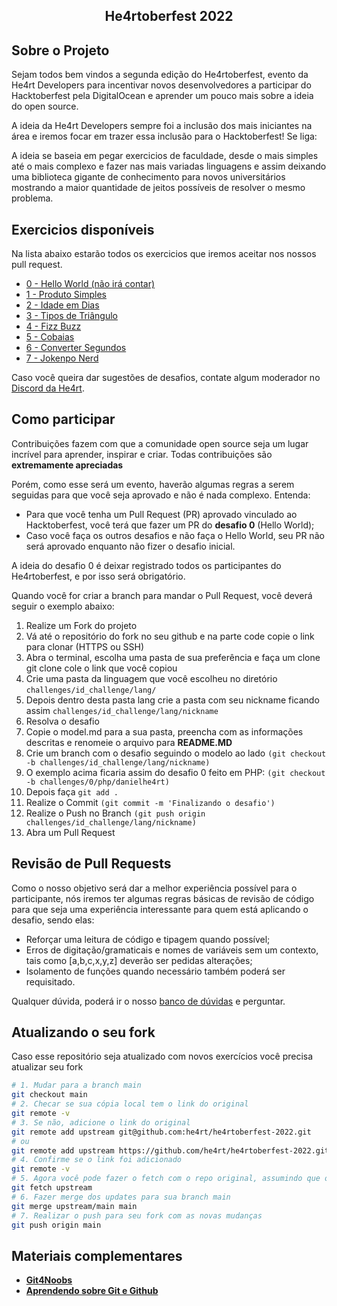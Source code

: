 <!-- Title -->

<p align="center">
  <h2 align="center">He4rtoberfest 2022</h2>
</p>

<!-- ABOUT THE PROJECT -->

## Sobre o Projeto

Sejam todos bem vindos a segunda edição do He4rtoberfest, evento da He4rt Developers para incentivar novos desenvolvedores a participar do Hacktoberfest pela DigitalOcean e aprender um pouco mais sobre a ideia do open source.

A ideia da He4rt Developers sempre foi a inclusão dos mais iniciantes na área e iremos focar em trazer essa inclusão para o Hacktoberfest! Se liga:

A ideia se baseia em pegar exercicios de faculdade, desde o mais simples até o mais complexo e fazer nas mais variadas linguagens e assim deixando uma biblioteca gigante de conhecimento para novos universitários mostrando a maior quantidade de jeitos possíveis de resolver o mesmo problema.

## 

<!-- ROADMAP OF PROJECT -->

## Exercicios disponíveis

Na lista abaixo estarão todos os exercicios que iremos aceitar nos nossos pull request. 

- [0 - Hello World (não irá contar)](./challenges/0-hello-world/readme.md)
- [1 - Produto Simples](./challenges/1-produto-simples/readme.md)
- [2 - Idade em Dias](./challenges/2-idade-em-dias/readme.md)
- [3 - Tipos de Triângulo](./challenges/3-tipos-de-triangulo/readme.md)
- [4 - Fizz Buzz](./challenges/4-fizz-buzz/readme.md)
- [5 - Cobaias](./challenges/5-cobaias/readme.md)
- [6 - Converter Segundos](./challenges/6-converter-segundos/readme.md)
- [7 - Jokenpo Nerd](./challenges/7-jokenpo-nerd/readme.md)

Caso você queira dar sugestões de desafios, contate algum moderador no [Discord da He4rt](https://discord.gg/he4rt).

<!-- CONTRIBUTING -->

## Como participar

Contribuições fazem com que a comunidade open source seja um lugar incrível para aprender, inspirar e criar. Todas contribuições
são **extremamente apreciadas**

Porém, como esse será um evento, haverão algumas regras a serem seguidas para que você seja aprovado e não é nada complexo. Entenda:

- Para que você tenha um Pull Request (PR) aprovado vinculado ao Hacktoberfest, você terá que fazer um PR do **desafio 0** (Hello World);
- Caso você faça os outros desafios e não faça o Hello World, seu PR não será aprovado enquanto não fizer o desafio inicial.

A ideia do desafio 0 é deixar registrado todos os participantes do He4rtoberfest, e por isso será obrigatório.

Quando você for criar a branch para mandar o Pull Request, você deverá seguir o exemplo abaixo:

1. Realize um Fork do projeto
2. Vá até o repositório do fork no seu github e na parte code copie o link para clonar (HTTPS ou SSH)
3. Abra o terminal, escolha uma pasta de sua preferência e faça um clone git clone cole o link que você copiou
4. Crie uma pasta da linguagem que você escolheu no diretório `challenges/id_challenge/lang/`
5. Depois dentro desta pasta lang crie a pasta com seu nickname ficando assim `challenges/id_challenge/lang/nickname`
6. Resolva o desafio
7. Copie o model.md para a sua pasta, preencha com as informações descritas e renomeie o arquivo para **README.MD**
8. Crie um branch com o desafio seguindo o modelo ao lado `(git checkout -b challenges/id_challenge/lang/nickname)`
9. O exemplo acima ficaria assim do desafio 0 feito em PHP: `(git checkout -b challenges/0/php/danielhe4rt)`
10. Depois faça `git add .`
11. Realize o Commit `(git commit -m 'Finalizando o desafio')`
12. Realize o Push no Branch `(git push origin challenges/id_challenge/lang/nickname)`
13. Abra um Pull Request

## Revisão de Pull Requests

Como o nosso objetivo será dar a melhor experiência possível para o participante, nós iremos ter algumas regras básicas de revisão de código para que seja uma experiência interessante para quem está aplicando o desafio, sendo elas:

- Reforçar uma leitura de código e tipagem quando possível;
- Erros de digitação/gramaticais e nomes de variáveis sem um contexto, tais como [a,b,c,x,y,z] deverão ser pedidas alterações;
- Isolamento de funções quando necessário também poderá ser requisitado.

Qualquer dúvida, poderá ir o nosso [banco de dúvidas](https://github.com/he4rt/he4rtoberfest-2022/issues) e perguntar.

## Atualizando o seu fork

Caso esse repositório seja atualizado com novos exercícios você precisa atualizar seu fork

```bash
# 1. Mudar para a branch main
git checkout main
# 2. Checar se sua cópia local tem o link do original
git remote -v
# 3. Se não, adicione o link do original
git remote add upstream git@github.com:he4rt/he4rtoberfest-2022.git 
# ou 
git remote add upstream https://github.com/he4rt/he4rtoberfest-2022.git 
# 4. Confirme se o link foi adicionado
git remote -v
# 5. Agora você pode fazer o fetch com o repo original, assumindo que o nome do link é 'upstream'
git fetch upstream
# 6. Fazer merge dos updates para sua branch main
git merge upstream/main main 
# 7. Realizar o push para seu fork com as novas mudanças 
git push origin main
```

## Materiais complementares

- [**Git4Noobs**](https://github.com/danielhe4rt/git4noobs)
- [**Aprendendo sobre Git e Github**](https://www.youtube.com/watch?v=_LNWekPPS9w)
